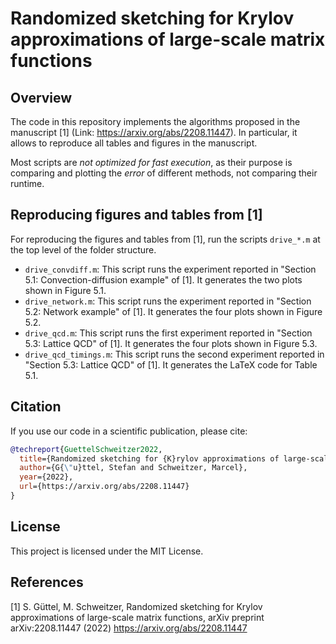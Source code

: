 # Randomized sketching for Krylov approximations of large-scale matrix functions

## Overview

The code in this repository implements the algorithms proposed in the manuscript [1] (Link: <https://arxiv.org/abs/2208.11447>). In particular, it allows to reproduce all tables and figures in the manuscript. 

Most scripts are *not optimized for fast execution*, as their purpose is comparing and plotting the *error* of different methods, not comparing their runtime.

## Reproducing figures and tables from [1]
For reproducing the figures and tables from [1], run the scripts `drive_*.m` at the top level of the folder structure. 

- `drive_convdiff.m`: This script runs the experiment reported in "Section 5.1: Convection-diffusion example" of [1]. It generates the two plots shown in Figure 5.1.
- `drive_network.m`: This script runs the experiment reported in "Section 5.2: Network example" of [1]. It generates the four plots shown in Figure 5.2.
- `drive_qcd.m`: This script runs the first experiment reported in "Section 5.3: Lattice QCD" of [1]. It generates the four plots shown in Figure 5.3.
- `drive_qcd_timings.m`: This script runs the second experiment reported in "Section 5.3: Lattice QCD" of [1]. It generates the LaTeX code for Table 5.1.

## Citation
If you use our code in a scientific publication, please cite:

```bibtex
@techreport{GuettelSchweitzer2022,
  title={Randomized sketching for {K}rylov approximations of large-scale matrix functions},
  author={G{\"u}ttel, Stefan and Schweitzer, Marcel},
  year={2022},
  url={https://arxiv.org/abs/2208.11447}
}
```

## License
This project is licensed under the MIT License.

## References
[1] S. Güttel, M. Schweitzer, Randomized sketching for Krylov approximations of large-scale matrix functions, arXiv preprint arXiv:2208.11447 (2022) <https://arxiv.org/abs/2208.11447>
